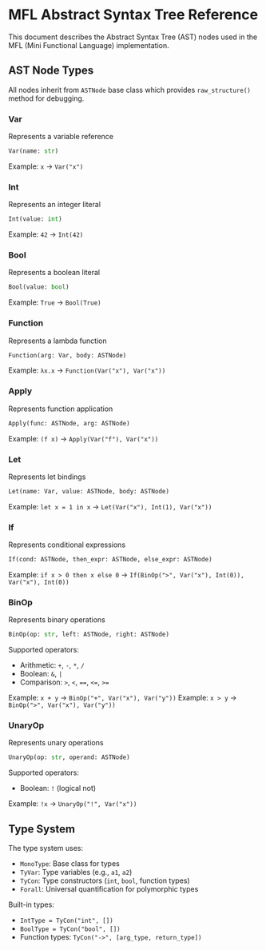 # MFL Abstract Syntax Tree Reference

This document describes the Abstract Syntax Tree (AST) nodes used in the MFL (Mini Functional Language) implementation.

## AST Node Types

All nodes inherit from `ASTNode` base class which provides `raw_structure()` method for debugging.

### Var
Represents a variable reference
```python
Var(name: str)
```
Example: `x` → `Var("x")`

### Int
Represents an integer literal
```python
Int(value: int)
```
Example: `42` → `Int(42)`

### Bool
Represents a boolean literal
```python
Bool(value: bool)
```
Example: `True` → `Bool(True)`

### Function
Represents a lambda function
```python
Function(arg: Var, body: ASTNode)
```
Example: `λx.x` → `Function(Var("x"), Var("x"))`

### Apply
Represents function application
```python
Apply(func: ASTNode, arg: ASTNode)
```
Example: `(f x)` → `Apply(Var("f"), Var("x"))`

### Let
Represents let bindings
```python
Let(name: Var, value: ASTNode, body: ASTNode)
```
Example: `let x = 1 in x` → `Let(Var("x"), Int(1), Var("x"))`

### If
Represents conditional expressions
```python
If(cond: ASTNode, then_expr: ASTNode, else_expr: ASTNode)
```
Example: `if x > 0 then x else 0` → `If(BinOp(">", Var("x"), Int(0)), Var("x"), Int(0))`

### BinOp
Represents binary operations
```python
BinOp(op: str, left: ASTNode, right: ASTNode)
```
Supported operators:
- Arithmetic: `+`, `-`, `*`, `/`
- Boolean: `&`, `|`
- Comparison: `>`, `<`, `==`, `<=`, `>=`

Example: `x + y` → `BinOp("+", Var("x"), Var("y"))`
Example: `x > y` → `BinOp(">", Var("x"), Var("y"))`

### UnaryOp
Represents unary operations
```python
UnaryOp(op: str, operand: ASTNode)
```
Supported operators:
- Boolean: `!` (logical not)

Example: `!x` → `UnaryOp("!", Var("x"))`

## Type System

The type system uses:
- `MonoType`: Base class for types
- `TyVar`: Type variables (e.g., `a1`, `a2`)
- `TyCon`: Type constructors (`int`, `bool`, function types)
- `Forall`: Universal quantification for polymorphic types

Built-in types:
- `IntType = TyCon("int", [])`
- `BoolType = TyCon("bool", [])`
- Function types: `TyCon("->", [arg_type, return_type])`
